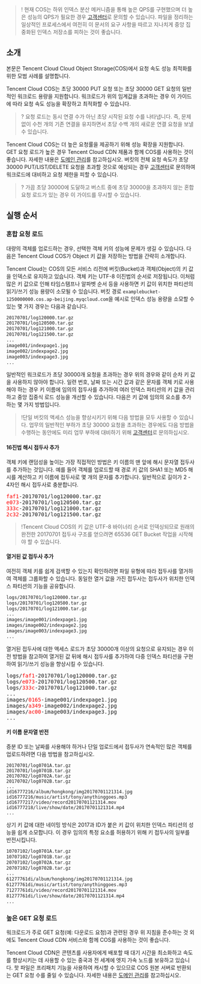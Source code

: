 >!
>현재 COS는 하위 인덱스 분산 메커니즘을 통해 높은 QPS를 구현했으며 더 높은 성능의 QPS가 필요한 경우 [고객센터](https://intl.cloud.tencent.com/contact-sales)로 문의할 수 있습니다. 파일을 정리하는 일상적인 프로세스에서 여전히 이 문서의 요구 사항을 따르고 지나치게 중앙 집중화된 인덱스 저장소를 피하는 것이 좋습니다.

## 소개
본문은 Tencent Cloud Cloud Object Storage(COS)에서 요청 속도 성능 최적화를 위한 모범 사례를 설명합니다.

Tencent Cloud COS는 초당 30000 PUT 요청 또는 초당 30000 GET 요청의 일반적인 워크로드 용량을 지원합니다. 워크로드가 위의 임계값을 초과하는 경우 이 가이드에 따라 요청 속도 성능을 확장하고 최적화할 수 있습니다.

>? 요청 로드는 동시 연결 수가 아닌 초당 시작된 요청 수를 나타냅니다. 즉, 문제 없이 수천 개의 기존 연결을 유지하면서 초당 수백 개의 새로운 연결 요청을 보낼 수 있습니다.
>


Tencent Cloud COS는 더 높은 요청률을 제공하기 위해 성능 확장을 지원합니다. GET 요청 로드가 높은 경우 Tencent Cloud CDN 제품과 함께 COS를 사용하는 것이 좋습니다. 자세한 내용은 [도메인 관리](https://intl.cloud.tencent.com/document/product/436/18424)를 참고하십시오. 버킷의 전체 요청 속도가 초당 30000 PUT/LIST/DELETE 요청을 초과할 것으로 예상되는 경우 [고객센터](https://intl.cloud.tencent.com/contact-sales)로 문의하여 워크로드에 대비하고 요청 제한을 피할 수 있습니다.

>? 가끔 초당 30000에 도달하고 버스트 중에 초당 30000을 초과하지 않는 혼합 요청 로드가 있는 경우 이 가이드를 무시할 수 있습니다.
>

## 실행 순서
### 혼합 요청 로드

대량의 객체를 업로드하는 경우, 선택한 객체 키의 성능에 문제가 생길 수 있습니다. 다음은 Tencent Cloud COS가 Object 키 값을 저장하는 방법을 간략히 소개합니다.

Tencent Cloud는 COS의 모든 서비스 리전에 버킷(Bucket)과 객체(Object)의 키 값을 인덱스로 유지하고 있습니다. 객체 키는 UTF-8 이진법의 순서로 저장됩니다. 이처럼 많은 키 값으로 인해 타임스탬프나 알파벳 순서 등을 사용하면 키 값이 위치한 파티션의 읽기/쓰기 성능 용량이 소모될 수 있습니다. 버킷 경로 `examplebucket-1250000000.cos.ap-beijing.myqcloud.com`을 예시로 인덱스 성능 용량을 소모할 수 있는 몇 가지 경우는 다음과 같습니다.

```bash
20170701/log120000.tar.gz
20170701/log120500.tar.gz
20170701/log121000.tar.gz
20170701/log121500.tar.gz
...
image001/indexpage1.jpg
image002/indexpage2.jpg
image003/indexpage3.jpg
...
```

일반적인 워크로드가 초당 30000개 요청을 초과하는 경우 위의 경우와 같이 순차 키 값을 사용하지 않아야 합니다. 일련 번호, 날짜 또는 시간 값과 같은 문자를 객체 키로 사용해야 하는 경우 키 이름에 임의의 접두사를 추가하여 여러 인덱스 파티션의 키 값을 관리하고 중앙 집중식 로드 성능을 개선할 수 있습니다. 다음은 키 값에 임의의 요소를 추가하는 몇 가지 방법입니다.

>!단일 버킷의 액세스 성능을 향상시키기 위해 다음 방법을 모두 사용할 수 있습니다. 업무의 일반적인 부하가 초당 30000 요청을 초과하는 경우에도 다음 방법을 수행하는 동안에도 미리 업무 부하에 대비하기 위해 [고객센터](https://intl.cloud.tencent.com/contact-sales)로 문의하십시오.

#### 16진법 해시 접두사 추가

객체 키에 랜덤성을 높이는 가장 직접적인 방법은 키 이름의 맨 앞에 해시 문자열 접두사를 추가하는 것입니다. 예를 들어 객체를 업로드할 때 경로 키 값의 SHA1 또는 MD5 해시를 계산하고 키 이름에 접두사로 몇 개의 문자를 추가합니다. 일반적으로 길이가 2 - 4자인 해시 접두사로 충분합니다.
<pre>
<font color="red">faf1</font>-20170701/log120000.tar.gz
<font color="red">e073</font>-20170701/log120500.tar.gz
<font color="red">333c</font>-20170701/log121000.tar.gz
<font color="red">2c32</font>-20170701/log121500.tar.gz
</pre>

>!Tencent Cloud COS의 키 값은 UTF-8 바이너리 순서로 인덱싱되므로 원래의 완전한 20170701 접두사 구조를 얻으려면 65536 GET Bucket 작업을 시작해야 할 수 있습니다.

#### 열거된 값 접두사 추가

여전히 객체 키를 쉽게 검색할 수 있는지 확인하려면 파일 유형에 따라 접두사를 열거하여 객체를 그룹화할 수 있습니다. 동일한 열거 값을 가진 접두사는 접두사가 위치한 인덱스 파티션의 기능을 공유합니다.

```bash
logs/20170701/log120000.tar.gz
logs/20170701/log120500.tar.gz
logs/20170701/log121000.tar.gz
...
images/image001/indexpage1.jpg
images/image002/indexpage2.jpg
images/image003/indexpage3.jpg
...
```

열거된 접두사에 대한 액세스 로드가 초당 30000개 이상의 요청으로 유지되는 경우 이전 방법을 참고하여 열거된 값 뒤에 해시 접두사를 추가하여 다중 인덱스 파티션을 구현하여 읽기/쓰기 성능을 향상시킬 수 있습니다.
<pre>
logs/<font color="red">faf1</font>-20170701/log120000.tar.gz
logs/<font color="red">e073</font>-20170701/log120500.tar.gz
logs/<font color="red">333c</font>-20170701/log121000.tar.gz
...
images/<font color="red">0165</font>-image001/indexpage1.jpg
images/<font color="red">a349</font>-image002/indexpage2.jpg
images/<font color="red">ac00</font>-image003/indexpage3.jpg
...
</pre>

#### 키 이름 문자열 반전

증분 ID 또는 날짜를 사용해야 하거나 단일 업로드에서 접두사가 연속적인 많은 객체를 업로드하려면 다음 방법을 참고하십시오.

```shell
20170701/log0701A.tar.gz
20170701/log0701B.tar.gz
20170702/log0702A.tar.gz
20170702/log0702B.tar.gz
...
id16777216/album/hongkong/img20170701121314.jpg
id16777216/music/artist/tony/anythinggoes.mp3
id16777217/video/record20170701121314.mov
id16777218/live/show/date/20170701121314.mp4
...
```

상기 키 값에 대한 네이밍 방식은 2017과 ID가 붙은 키 값이 위치한 인덱스 파티션의 성능을 쉽게 소모합니다. 이 경우 임의의 특정 요소를 허용하기 위해 키 접두사의 일부를 반전시킵니다.

```bash
10707102/log0701A.tar.gz
10707102/log0701B.tar.gz
20707102/log0702A.tar.gz
20707102/log0702B.tar.gz
...
61277761di/album/hongkong/img20170701121314.jpg
61277761di/music/artist/tony/anythinggoes.mp3
71277761di/video/record20170701121314.mov
81277761di/live/show/date/20170701121314.mp4
...
```

### 높은 GET 요청 로드

워크로드가 주로 GET 요청(예: 다운로드 요청)과 관련된 경우 위 지침을 준수하는 것 외에도 Tencent Cloud CDN 서비스와 함께 COS를 사용하는 것이 좋습니다.

Tencent Cloud CDN은 콘텐츠를 사용자에게 배포할 때 대기 시간을 최소화하고 속도를 향상시키는 데 사용할 수 있는 중국과 전 세계에 엣지 가속 노드를 보유하고 있습니다. 핫 파일은 프리패치 기능을 사용하여 캐시할 수 있으므로 COS 원본 서버로 반환되는 GET 요청 수를 줄일 수 있습니다. 자세한 내용은 [도메인 관리](https://intl.cloud.tencent.com/document/product/436/18424)를 참고하십시오.
